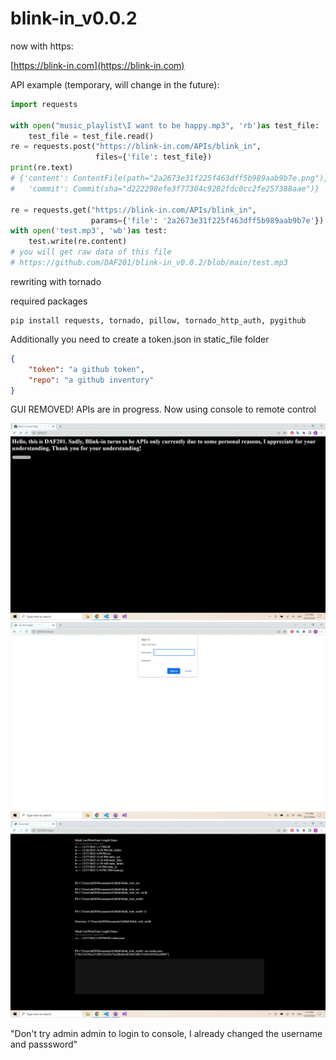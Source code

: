 # blink-in_v0.0.2

now with https:

[https://blink-in.com](https://blink-in.com)

API example (temporary, will change in the future):

```python
import requests

with open("music_playlist\I want to be happy.mp3", 'rb')as test_file:
    test_file = test_file.read()
re = requests.post("https://blink-in.com/APIs/blink_in",
                   files={'file': test_file})
print(re.text)
# {'content': ContentFile(path="2a2673e31f225f463dff5b989aab9b7e.png"), \
#   'commit': Commit(sha="d222298efe3f77304c9282fdc0cc2fe257388aae")}

re = requests.get("https://blink-in.com/APIs/blink_in",
                  params={'file': '2a2673e31f225f463dff5b989aab9b7e'})
with open('test.mp3', 'wb')as test:
    test.write(re.content)
# you will get raw data of this file 
# https://github.com/DAF201/blink-in_v0.0.2/blob/main/test.mp3
```

rewriting with tornado

required packages

```shell
pip install requests, tornado, pillow, tornado_http_auth, pygithub
```

Additionally you need to create a token.json in static_file folder

```json
{
    "token": "a github token",
    "repo": "a github inventory"
}
```

GUI REMOVED! APIs are in progress. Now using console to remote control

![](https://github.com/DAF201/blink-in_v0.0.2/blob/main/images/Screenshot%20(149).png)
![](https://github.com/DAF201/blink-in_v0.0.2/blob/main/images/Screenshot%20(150).png)
![](https://github.com/DAF201/blink-in_v0.0.2/blob/main/images/Screenshot%20(151).png)

"Don't try admin admin to login to console, I already changed the username and passsword"
